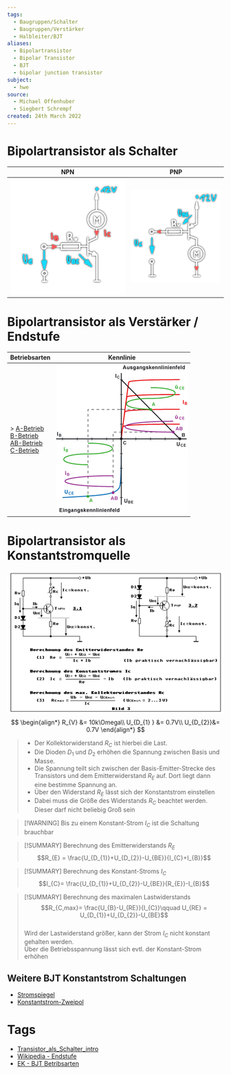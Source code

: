 ```yaml
---
tags:
  - Baugruppen/Schalter
  - Baugruppen/Verstärker
  - Halbleiter/BJT
aliases:
  - Bipolartransistor
  - Bipolar Transistor
  - BJT
  - bipolar junction transistor
subject:
  - hwe
source:
  - Michael Offenhuber
  - Siegbert Schrempf
created: 24th March 2022
---
```


# Bipolartransistor als Schalter

| NPN                                | PNP                                |
| ---------------------------------- | ---------------------------------- |
| ![330](../assets/npn-schalter.png) | ![300](../assets/pnp-schalter.png) | 

#
# Bipolartransistor als Verstärker / Endstufe

| Betriebsarten                                                                                                                       | Kennlinie                                          |
| ----------------------------------------------------------------------------------------------------------------------------------- | -------------------------------------------------- |
| > [A-Betrieb](A-Betrieb.md)<br> [B-Betrieb](B-Betrieb.md)<br> [AB-Betrieb](AB-Betrieb.md)<br> [C-Betrieb](C-Betrieb.md) | ![](assets/Pasted%20image%2020230922135134.png) |

# Bipolartransistor als Konstantstromquelle

![600](assets/Pasted%20image%2020230922175753.png)
$$
\begin{align*}
R_{V} &= 10k\Omega\\
U_{D_{1} } &= 0.7V\\
U_{D_{2}}&= 0.7V
\end{align*}
$$

> - Der Kollektorwiderstand $R_{C}$ ist hierbei die Last.
> - Die Dioden $D_{1}$ und $D_{2}$ erhöhen die Spannung zwischen Basis und Masse.
> - Die Spannung teilt sich zwischen der Basis-Emitter-Strecke des Transistors und dem Emitterwiderstand $R_{E}$ auf. Dort liegt dann eine bestimme Spannung an.
> - Über den Widerstand $R_{E}$ lässt sich der Konstantstrom einstellen
> - Dabei muss die Größe des Widerstands $R_{C }$ beachtet werden. Dieser darf nicht beliebig Groß sein

> [!WARNING] Bis zu einem Konstant-Strom $I_{C}$ ist die Schaltung brauchbar


> [!SUMMARY] Berechnung des Emitterwiderstands $R_{E}$  
> $$R_{E} = \frac{U_{D_{1}}+U_{D_{2}}-U_{BE}}{I_{C}+I_{B}}$$

> [!SUMMARY] Berechnung des Konstant-Stroms $I_{C}$  
> $$I_{C}= \frac{U_{D_{1}}+U_{D_{2}}-U_{BE}}{R_{E}}-I_{B}$$

> [!SUMMARY] Berechnung des maximalen Lastwiderstands  
> $$R_{C,max}= \frac{U_{B}-U_{RE}}{I_{C}}\qquad U_{RE} = U_{D_{1}}+U_{D_{2}}-U_{BE}$$  
> Wird der Lastwiderstand größer, kann der Strom $I_{C}$ nicht konstant gehalten werden.  
> Über die Betriebsspannung lässt sich evtl. der Konstant-Strom erhöhen

## Weitere BJT Konstantstrom Schaltungen

- [Stromspiegel](../Stromversorgungseinheiten/Stromspiegel.md)  
- [Konstantstrom-Zweipol](Konstantstrom-Zweipol.md)

# Tags

- [Transistor_als_Schalter_intro](../assets/pdf/Transistor_als_Schalter_intro.pdf)
- [Wikipedia - Endstufe](https://de.wikipedia.org/wiki/Endstufe)
- [EK - BJT Betribsarten](https://www.elektronik-kompendium.de/sites/slt/0303311.htm)
